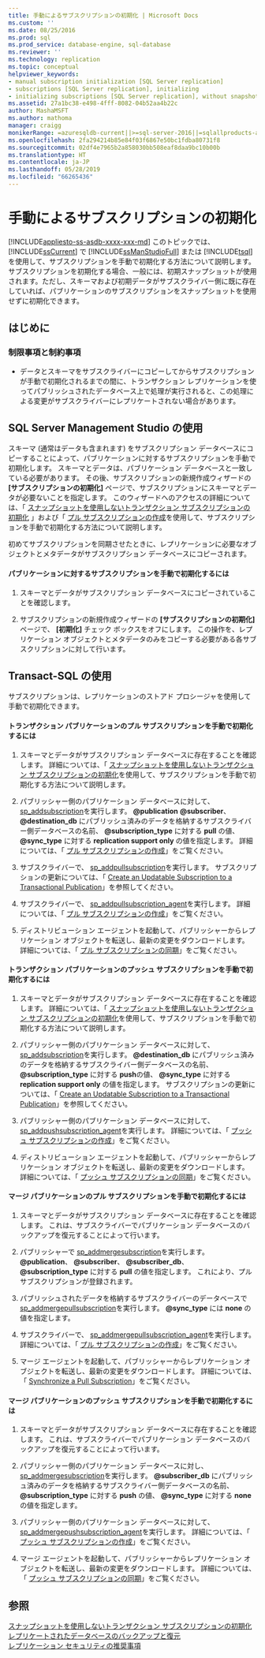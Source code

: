 ```yaml
---
title: 手動によるサブスクリプションの初期化 | Microsoft Docs
ms.custom: ''
ms.date: 08/25/2016
ms.prod: sql
ms.prod_service: database-engine, sql-database
ms.reviewer: ''
ms.technology: replication
ms.topic: conceptual
helpviewer_keywords:
- manual subscription initialization [SQL Server replication]
- subscriptions [SQL Server replication], initializing
- initializing subscriptions [SQL Server replication], without snapshots
ms.assetid: 27a1bc38-e498-4fff-8082-04b52aa4b22c
author: MashaMSFT
ms.author: mathoma
manager: craigg
monikerRange: =azuresqldb-current||>=sql-server-2016||=sqlallproducts-allversions||>=sql-server-linux-2017||=azuresqldb-mi-current
ms.openlocfilehash: 2fa294214b85e84f03f6867e50bc1fdba80731f8
ms.sourcegitcommit: 02df4e7965b2a858030bb508eaf8daa9bc10b00b
ms.translationtype: HT
ms.contentlocale: ja-JP
ms.lasthandoff: 05/28/2019
ms.locfileid: "66265436"
---
```

# <a name="initialize-a-subscription-manually"></a>手動によるサブスクリプションの初期化
[!INCLUDE[appliesto-ss-asdb-xxxx-xxx-md](../../includes/appliesto-ss-asdb-xxxx-xxx-md.md)]
  このトピックでは、 [!INCLUDE[ssCurrent](../../includes/sscurrent-md.md)] で [!INCLUDE[ssManStudioFull](../../includes/ssmanstudiofull-md.md)] または [!INCLUDE[tsql](../../includes/tsql-md.md)]を使用して、サブスクリプションを手動で初期化する方法について説明します。 サブスクリプションを初期化する場合、一般には、初期スナップショットが使用されます。ただし、スキーマおよび初期データがサブスクライバー側に既に存在していれば、パブリケーションのサブスクリプションをスナップショットを使用せずに初期化できます。  
  

##  <a name="BeforeYouBegin"></a> はじめに  
  
###  <a name="Restrictions"></a> 制限事項と制約事項  
  
-   データとスキーマをサブスクライバーにコピーしてからサブスクリプションが手動で初期化されるまでの間に、トランザクション レプリケーションを使ってパブリッシュされたデータベース上で処理が実行されると、この処理による変更がサブスクライバーにレプリケートされない場合があります。  
  
##  <a name="SSMSProcedure"></a> SQL Server Management Studio の使用  
 スキーマ (通常はデータも含まれます) をサブスクリプション データベースにコピーすることによって、パブリケーションに対するサブスクリプションを手動で初期化します。 スキーマとデータは、パブリケーション データベースと一致している必要があります。 その後、サブスクリプションの新規作成ウィザードの **[サブスクリプションの初期化]** ページで、サブスクリプションにスキーマとデータが必要ないことを指定します。 このウィザードへのアクセスの詳細については、「 [スナップショットを使用しないトランザクション サブスクリプションの初期化](../../relational-databases/replication/initialize-a-transactional-subscription-without-a-snapshot.md) 」および「 [プル サブスクリプションの作成](../../relational-databases/replication/create-a-pull-subscription.md)を使用して、サブスクリプションを手動で初期化する方法について説明します。  
  
 初めてサブスクリプションを同期させたときに、レプリケーションに必要なオブジェクトとメタデータがサブスクリプション データベースにコピーされます。  
  
#### <a name="to-initialize-a-subscription-to-a-publication-manually"></a>パブリケーションに対するサブスクリプションを手動で初期化するには  
  
1.  スキーマとデータがサブスクリプション データベースにコピーされていることを確認します。  
  
2.  サブスクリプションの新規作成ウィザードの **[サブスクリプションの初期化]** ページで、 **[初期化]** チェック ボックスをオフにします。 この操作を、レプリケーション オブジェクトとメタデータのみをコピーする必要がある各サブスクリプションに対して行います。  
  
##  <a name="TsqlProcedure"></a> Transact-SQL の使用  
 サブスクリプションは、レプリケーションのストアド プロシージャを使用して手動で初期化できます。  
  
#### <a name="to-manually-initialize-a-pull-subscription-to-a-transactional-publication"></a>トランザクション パブリケーションのプル サブスクリプションを手動で初期化するには  
  
1.  スキーマとデータがサブスクリプション データベースに存在することを確認します。 詳細については、「 [スナップショットを使用しないトランザクション サブスクリプションの初期化](../../relational-databases/replication/initialize-a-transactional-subscription-without-a-snapshot.md)を使用して、サブスクリプションを手動で初期化する方法について説明します。  
  
2.  パブリッシャー側のパブリケーション データベースに対して、 [sp_addsubscription](../../relational-databases/system-stored-procedures/sp-addsubscription-transact-sql.md)を実行します。 **\@publication** **\@subscriber**、 **\@destination_db** にパブリッシュ済みのデータを格納するサブスクライバー側データベースの名前、 **\@subscription_type** に対する **pull** の値、 **\@sync_type** に対する **replication support only** の値を指定します。 詳細については、「 [プル サブスクリプションの作成](../../relational-databases/replication/create-a-pull-subscription.md)」をご覧ください。  
  
3.  サブスクライバーで、 [sp_addpullsubscription](../../relational-databases/system-stored-procedures/sp-addpullsubscription-transact-sql.md)を実行します。 サブスクリプションの更新については、「 [Create an Updatable Subscription to a Transactional Publication](https://technet.microsoft.com/library/ms152769(v=sql.130).aspx)」を参照してください。  
  
4.  サブスクライバーで、 [sp_addpullsubscription_agent](../../relational-databases/system-stored-procedures/sp-addpullsubscription-agent-transact-sql.md)を実行します。 詳細については、「 [プル サブスクリプションの作成](../../relational-databases/replication/create-a-pull-subscription.md)」をご覧ください。  
  
5.  ディストリビューション エージェントを起動して、パブリッシャーからレプリケーション オブジェクトを転送し、最新の変更をダウンロードします。 詳細については、「 [プル サブスクリプションの同期](../../relational-databases/replication/synchronize-a-pull-subscription.md)」をご覧ください。  
  
#### <a name="to-manually-initialize-a-push-subscription-to-a-transactional-publication"></a>トランザクション パブリケーションのプッシュ サブスクリプションを手動で初期化するには  
  
1.  スキーマとデータがサブスクリプション データベースに存在することを確認します。 詳細については、「 [スナップショットを使用しないトランザクション サブスクリプションの初期化](../../relational-databases/replication/initialize-a-transactional-subscription-without-a-snapshot.md)を使用して、サブスクリプションを手動で初期化する方法について説明します。  
  
2.  パブリッシャー側のパブリケーション データベースに対して、 [sp_addsubscription](../../relational-databases/system-stored-procedures/sp-addsubscription-transact-sql.md)を実行します。 **\@destination_db** にパブリッシュ済みのデータを格納するサブスクライバー側データベースの名前、 **\@subscription_type** に対する **push**の値、 **\@sync_type** に対する **replication support only** の値を指定します。 サブスクリプションの更新については、「 [Create an Updatable Subscription to a Transactional Publication](https://technet.microsoft.com/library/ms152769(v=sql.130).aspx)」を参照してください。  
  
3.  パブリッシャー側のパブリケーション データベースに対して、 [sp_addpushsubscription_agent](../../relational-databases/system-stored-procedures/sp-addpullsubscription-agent-transact-sql.md)を実行します。 詳細については、「 [プッシュ サブスクリプションの作成](../../relational-databases/replication/create-a-push-subscription.md)」をご覧ください。  
  
4.  ディストリビューション エージェントを起動して、パブリッシャーからレプリケーション オブジェクトを転送し、最新の変更をダウンロードします。 詳細については、「 [プッシュ サブスクリプションの同期](../../relational-databases/replication/synchronize-a-push-subscription.md)」をご覧ください。  
  
#### <a name="to-manually-initialize-a-pull-subscription-to-a-merge-publication"></a>マージ パブリケーションのプル サブスクリプションを手動で初期化するには  
  
1.  スキーマとデータがサブスクリプション データベースに存在することを確認します。 これは、サブスクライバーでパブリケーション データベースのバックアップを復元することによって行います。  
  
2.  パブリッシャーで [sp_addmergesubscription](../../relational-databases/system-stored-procedures/sp-addmergesubscription-transact-sql.md)を実行します。 **\@publication**、 **\@subscriber**、 **\@subscriber_db**、 **\@subscription_type** に対する **pull** の値を指定します。 これにより、プル サブスクリプションが登録されます。  
  
3.  パブリッシュされたデータを格納するサブスクライバーのデータベースで [sp_addmergepullsubscription](../../relational-databases/system-stored-procedures/sp-addmergepullsubscription-transact-sql.md)を実行します。 **\@sync_type** には **none** の値を指定します。  
  
4.  サブスクライバーで、 [sp_addmergepullsubscription_agent](../../relational-databases/system-stored-procedures/sp-addmergepullsubscription-agent-transact-sql.md)を実行します。 詳細については、「 [プル サブスクリプションの作成](../../relational-databases/replication/create-a-pull-subscription.md)」をご覧ください。  
  
5.  マージ エージェントを起動して、パブリッシャーからレプリケーション オブジェクトを転送し、最新の変更をダウンロードします。 詳細については、「 [Synchronize a Pull Subscription](../../relational-databases/replication/synchronize-a-pull-subscription.md)」をご覧ください。  
  
#### <a name="to-manually-initialize-a-push-subscription-to-a-merge-publication"></a>マージ パブリケーションのプッシュ サブスクリプションを手動で初期化するには  
  
1.  スキーマとデータがサブスクリプション データベースに存在することを確認します。 これは、サブスクライバーでパブリケーション データベースのバックアップを復元することによって行います。  
  
2.  パブリッシャー側のパブリケーション データベースに対し、 [sp_addmergesubscription](../../relational-databases/system-stored-procedures/sp-addmergesubscription-transact-sql.md)を実行します。 **\@subscriber_db** にパブリッシュ済みのデータを格納するサブスクライバー側データベースの名前、 **\@subscription_type** に対する **push** の値、 **\@sync_type** に対する **none** の値を指定します。  
  
3.  パブリッシャー側のパブリケーション データベースに対して、 [sp_addmergepushsubscription_agent](../../relational-databases/system-stored-procedures/sp-addmergepushsubscription-agent-transact-sql.md)を実行します。 詳細については、「 [プッシュ サブスクリプションの作成](../../relational-databases/replication/create-a-push-subscription.md)」をご覧ください。  
  
4.  マージ エージェントを起動して、パブリッシャーからレプリケーション オブジェクトを転送し、最新の変更をダウンロードします。 詳細については、「 [プッシュ サブスクリプションの同期](../../relational-databases/replication/synchronize-a-push-subscription.md)」をご覧ください。  
  
## <a name="see-also"></a>参照  
 [スナップショットを使用しないトランザクション サブスクリプションの初期化](../../relational-databases/replication/initialize-a-transactional-subscription-without-a-snapshot.md)   
 [レプリケートされたデータベースのバックアップと復元](../../relational-databases/replication/administration/back-up-and-restore-replicated-databases.md)   
 [レプリケーション セキュリティの推奨事項](../../relational-databases/replication/security/replication-security-best-practices.md)  
  
  
